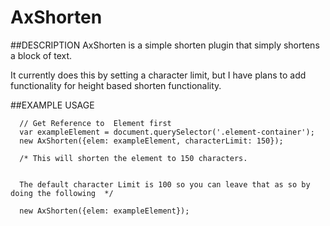 # AxShorten


##DESCRIPTION
AxShorten is a simple shorten plugin that simply shortens a block of text.

It currently does this by setting a character limit, but I have plans to add functionality for height based shorten functionality.



##EXAMPLE USAGE

```
  // Get Reference to  Element first
  var exampleElement = document.querySelector('.element-container');
  new AxShorten({elem: exampleElement, characterLimit: 150});

  /* This will shorten the element to 150 characters.


  The default character Limit is 100 so you can leave that as so by doing the following  */

  new AxShorten({elem: exampleElement});

```
